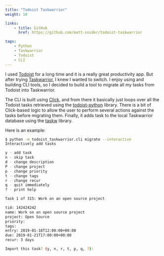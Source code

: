 ```yaml
---
title: "Todoist Taskwarrior"
weight: 10

links:
    - title: GitHub
      href: https://github.com/matt-snider/todoist-taskwarrior

tags:
    - Python
    - Taskwarrior
    - Todoist
    - CLI
---
```


I used [Todoist][todoist] for a long time and it is a really great productivity app. But
after trying [Taskwarrior][taskwarrior], I knew I wanted to switch. I enjoy using and
building CLI tools, so I decided to build a tool to migrate all my tasks from Todoist into
Taskwarrior.

<!--more-->

The CLI is built using [Click][click], and from there it basically just loops over all the
Todoist tasks retrieved using the [todoist-python][todoist-python] library. There is a bit
of Click-based logic to allow the user to perform several actions against the tasks before
migrating them. Finally, it adds task to the local Taskwarrior database using the
[taskw][taskw] library.

Here is an example:

```sh
$ python -m todoist_taskwarrior.cli migrate --interactive
Interactively add tasks

y - add task
n - skip task
d - change description
P - change project
p - change priority
t - change tags
r - change recur
q - quit immediately
? - print help

Task 1 of 315: Work on an open source project

tid: 142424242
name: Work on an open source project
project: Open Source
priority:
tags:
entry: 2019-01-18T12:00:00+00:00
due: 2019-01-21T17:00:00+00:00
recur: 3 days

Import this task? (y, n, r, t, p, q, ?):
```

[todoist]: https://todoist.com/
[taskwarrior]: https://taskwarrior.org/
[todoist-python]: https://todoist-python.readthedocs.io/en/latest/
[taskw]: https://github.com/ralphbean/taskw
[click]: https://github.com/pallets/click
